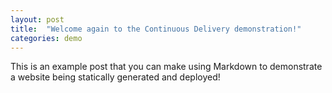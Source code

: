 ```yaml
---
layout: post
title:  "Welcome again to the Continuous Delivery demonstration!"
categories: demo
---
```


This is an example post that you can make using Markdown to demonstrate a website being statically generated and deployed!
